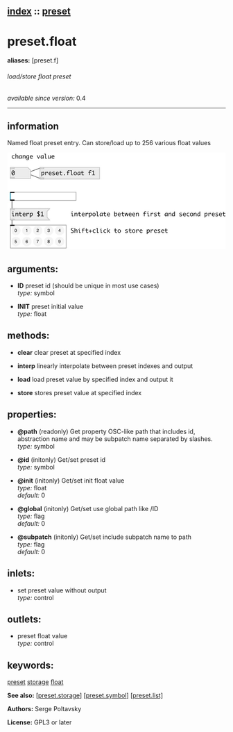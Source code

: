 [index](index.html) :: [preset](category_preset.html)
---

# preset.float
**aliases:** [preset.f]


###### load/store float preset

*available since version:* 0.4

---


## information
Named float preset entry. Can store/load up to 256 various float values


[![example](../examples/img/preset.float.jpg)](../examples/pd/preset.float.pd)



## arguments:

* **ID**
preset id (should be unique in most use cases)<br>
_type:_ symbol<br>

* **INIT**
preset initial value<br>
_type:_ float<br>



## methods:

* **clear**
clear preset at specified index<br>

* **interp**
linearly interpolate between preset indexes and output<br>

* **load**
load preset value by specified index and output it<br>

* **store**
stores preset value at specified index<br>




## properties:

* **@path** (readonly)
Get property OSC-like path that includes id, abstraction name and may be subpatch
name separated by slashes.<br>
_type:_ symbol<br>

* **@id** (initonly)
Get/set preset id<br>
_type:_ symbol<br>

* **@init** (initonly)
Get/set init float value<br>
_type:_ float<br>
_default:_ 0<br>

* **@global** (initonly)
Get/set use global path like /ID<br>
_type:_ flag<br>
_default:_ 0<br>

* **@subpatch** (initonly)
Get/set include subpatch name to path<br>
_type:_ flag<br>
_default:_ 0<br>



## inlets:

* set preset value without output<br>
_type:_ control



## outlets:

* preset float value<br>
_type:_ control



## keywords:

[preset](keywords/preset.html)
[storage](keywords/storage.html)
[float](keywords/float.html)



**See also:**
[\[preset.storage\]](preset.storage.html)
[\[preset.symbol\]](preset.symbol.html)
[\[preset.list\]](preset.list.html)




**Authors:** Serge Poltavsky




**License:** GPL3 or later





